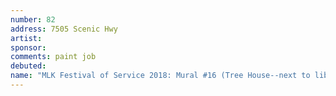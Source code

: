 ```yaml
---
number: 82
address: 7505 Scenic Hwy
artist:
sponsor:
comments: paint job
debuted:
name: "MLK Festival of Service 2018: Mural #16 (Tree House--next to library)"
---
```

